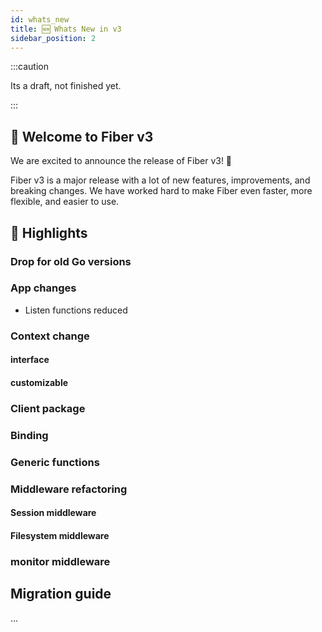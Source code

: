 ```yaml
---
id: whats_new
title: 🆕 Whats New in v3
sidebar_position: 2
---
```


:::caution

Its a draft, not finished yet.

:::

[//]: # (https://github.com/gofiber/fiber/releases/tag/v3.0.0-beta.2)

## 🎉 Welcome to Fiber v3

We are excited to announce the release of Fiber v3! 🚀

Fiber v3 is a major release with a lot of new features, improvements, and breaking changes. We have worked hard to make Fiber even faster, more flexible, and easier to use.

## 🚀 Highlights

### Drop for old Go versions
### App changes

- Listen functions reduced

### Context change
#### interface 
#### customizable
### Client package
### Binding
### Generic functions
### Middleware refactoring
#### Session middleware
#### Filesystem middleware

### monitor middleware

## Migration guide
...
